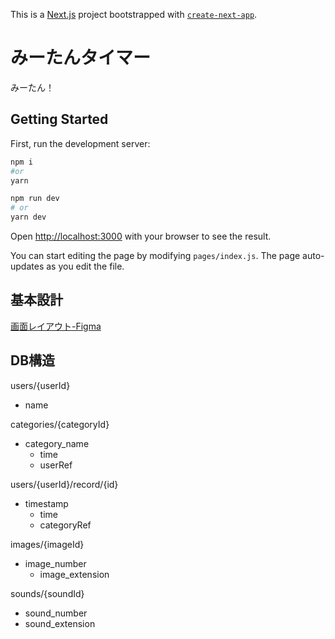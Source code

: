This is a [Next.js](https://nextjs.org/) project bootstrapped with [`create-next-app`](https://github.com/vercel/next.js/tree/canary/packages/create-next-app).

# みーたんタイマー
みーたん！

## Getting Started

First, run the development server:

```bash
npm i
#or
yarn

npm run dev
# or
yarn dev
```

Open [http://localhost:3000](http://localhost:3000) with your browser to see the result.

You can start editing the page by modifying `pages/index.js`. The page auto-updates as you edit the file.

## 基本設計
[画面レイアウト-Figma](https://www.figma.com/file/SqXoA0G5U9z1cfoYVJBg1e/%E3%81%BF%E3%83%BC%E3%81%9F%E3%82%93%E3%82%BF%E3%82%A4%E3%83%9E%E3%83%BC?node-id=0%3A1 "Figma")

## DB構造
users/{userId}
 - name

categories/{categoryId}
  - category_name
	- time
	- userRef

users/{userId}/record/{id}
  - timestamp
	- time
	- categoryRef

images/{imageId}
  - image_number
	- image_extension

sounds/{soundId}
  - sound_number
  - sound_extension

